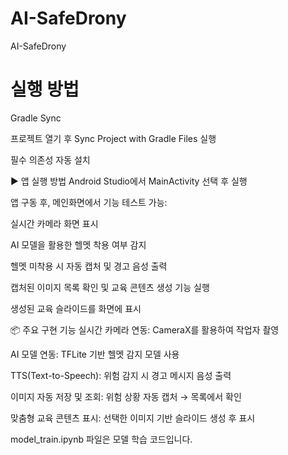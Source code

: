 # AI-SafeDrony
AI-SafeDrony

# 실행 방법
Gradle Sync

프로젝트 열기 후 Sync Project with Gradle Files 실행

필수 의존성 자동 설치

▶️ 앱 실행 방법
Android Studio에서 MainActivity 선택 후 실행

앱 구동 후, 메인화면에서 기능 테스트 가능:

실시간 카메라 화면 표시

AI 모델을 활용한 헬멧 착용 여부 감지

헬멧 미착용 시 자동 캡처 및 경고 음성 출력

캡처된 이미지 목록 확인 및 교육 콘텐츠 생성 기능 실행

생성된 교육 슬라이드를 화면에 표시

📦 주요 구현 기능
실시간 카메라 연동: CameraX를 활용하여 작업자 촬영

AI 모델 연동: TFLite 기반 헬멧 감지 모델 사용

TTS(Text-to-Speech): 위험 감지 시 경고 메시지 음성 출력

이미지 자동 저장 및 조회: 위험 상황 자동 캡처 → 목록에서 확인

맞춤형 교육 콘텐츠 표시: 선택한 이미지 기반 슬라이드 생성 후 표시

model_train.ipynb 파일은 모델 학습 코드입니다.
